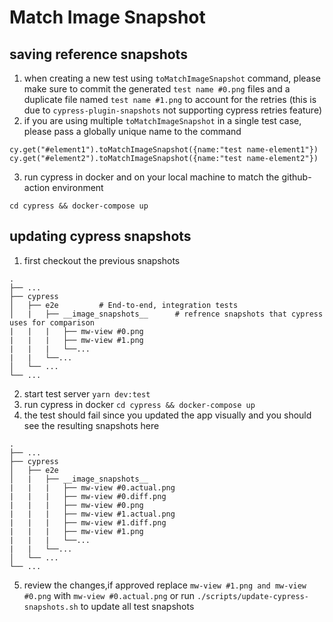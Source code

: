 # Match Image Snapshot
## saving reference snapshots
1. when creating a new test using `toMatchImageSnapshot` command, please make sure to commit the generated `test name #0.png` files and a duplicate file named `test name #1.png` to account for the retries
(this is due to `cypress-plugin-snapshots` not supporting cypress retries feature)
2. if you are using multiple `toMatchImageSnapshot` in a single test case, please pass a globally unique name to the command  
```
cy.get("#element1").toMatchImageSnapshot({name:"test name-element1"})
cy.get("#element2").toMatchImageSnapshot({name:"test name-element2"})
```
3. run cypress in docker and on your local machine to match the github-action environment
```
cd cypress && docker-compose up
```

## updating cypress snapshots

1. first checkout the previous snapshots
```
.
├── ...
├── cypress                   
│   ├── e2e         # End-to-end, integration tests
│   |   ├── __image_snapshots__      # refrence snapshots that cypress uses for comparison
|   |   |   ├── mw-view #0.png
|   |   |   ├── mw-view #1.png
|   |   |   └──...
|   |   └──...
│   └── ...         
└── ...

```
2. start test server `yarn dev:test`
3. run cypress in docker `cd cypress && docker-compose up`
4. the test should fail since you updated the app visually and you should see the resulting snapshots here
```
.
├── ...
├── cypress                   
│   ├── e2e        
│   |   ├── __image_snapshots__    
|   |   |   ├── mw-view #0.actual.png
|   |   |   ├── mw-view #0.diff.png
|   |   |   ├── mw-view #0.png
|   |   |   ├── mw-view #1.actual.png
|   |   |   ├── mw-view #1.diff.png
|   |   |   ├── mw-view #1.png
|   |   |   └──...
|   |   └──...
│   └── ...         
└── ...

```
5. review the changes,if approved replace `mw-view #1.png and mw-view #0.png` with `mw-view #0.actual.png`
or run `./scripts/update-cypress-snapshots.sh` to update all test snapshots